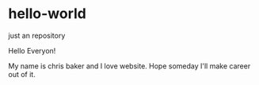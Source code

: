 # hello-world
just an repository


Hello Everyon!

My name is chris baker and I love website. Hope someday I'll make career out of it.
